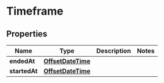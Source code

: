 
# Timeframe

## Properties
Name | Type | Description | Notes
------------ | ------------- | ------------- | -------------
**endedAt** | [**OffsetDateTime**](OffsetDateTime.md) |  | 
**startedAt** | [**OffsetDateTime**](OffsetDateTime.md) |  | 



